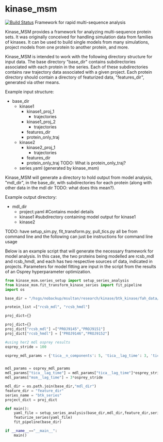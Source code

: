 # kinase_msm
[![Build Status](https://travis-ci.org/msultan/kinase_msm.svg?branch=master)](https://travis-ci.org/msultan/kinase_msm)
Framework for rapid multi-sequence analysis

Kinase_MSM provides a framework for analyzing multi-sequence protein sets. It was originally conceived for handling simulation data from families of kinases. It can be used to build single models from many simulations, project models from one protein to another protein, and more.

Kinase_MSM is intended to work with the following directory structure for input data. The base directory "base_dir" contains subdirectories associated with each protein in the series. Each of these subdirectories contains raw trajectory data associated with a given project. Each protein directory should contain a directory of featurized data, "features_dir", generated via other means.

Example input structure:

+ base_dir 
  + kinase1
    + kinase1_proj_1 
       + trajectories 
    + kinase1_proj_2
       + trajectories 
    + features_dir 
    + protein_only_traj 
  + kinase2
    + kinase2_proj_1 
       + trajectories 
    + features_dir 
    + protein_only_traj TODO: What is protein_only_traj?
  + series.yaml (generated by kinase_msm)

Kinase_MSM will generate a directory to hold output from model analysis, "mdl_dir", in the base_dir, with subdirectories for each protein (along with other data in the mdl dir TODO: what does this mean?).

Example output directory:
  
+ mdl_dir
   + project.yaml #Contains model details
   + kinase1 #subdirectory containing model output for kinase1
   + kinase2

TODO: have setup_sim.py, fit_transform.py, pull_tics.py all be from command line and the following can just be instructions for command line usage

Below is an example script that will generate the necessary framework for model analysis.  In this case, the two proteins being modelled are rcsb_mdl and rcsb_hmdl, and each has two respective sources of data, indicated in projects. Parameters for model fitting are input in the script from the results of an Osprey hyperparameter optimization.
 
``` python
from kinase_msm.series_setup import setup_series_analysis
from kinase_msm.fit_transform_kinase_series import fit_pipeline
import os 

base_dir = "/hsgs/nobackup/msultan/research/kinase/btk_kinase/fah_data/rcsb"

protein_list =["rcsb_mdl", "rcsb_hmdl"]

proj_dict={}

proj_dict={}
proj_dict["rcsb_mdl"] =["PROJ9145","PROJ9151"]
proj_dict["rcsb_hmdl"] = ["PROJ9146","PROJ9152"]

#using her2 mdl osprey results
osprey_stride = 100 

osprey_mdl_params = {'tica__n_components': 5, 'tica__lag_time': 3, 'tica__weighted_transform': True, 'tica__shrinkage': None, 'cluster__n_clusters': 500}


mdl_params = osprey_mdl_params
mdl_params["tica__lag_time"] = mdl_params["tica__lag_time"]*osprey_stride
mdl_params["msm__lag_time"] = 3*osprey_stride

mdl_dir = os.path.join(base_dir,"mdl_dir")
feature_dir = "feature_dir"
series_name = "btk_series"
project_dict = proj_dict

def main():
    yaml_file = setup_series_analysis(base_dir,mdl_dir,feature_dir,series_name,protein_list, proj_dict, mdl_params)
    featurize_series(yaml_file)
    fit_pipeline(base_dir)

if __name__=="__main__":
    main()

```
